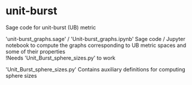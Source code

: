 # unit-burst
Sage code for unit-burst (UB) metric


'unit-burst_graphs.sage'  /  'Unit-burst_graphs.ipynb'
Sage code / Jupyter notebook to compute the graphs corresponding to UB metric spaces and some of their properties  
!Needs 'Unit_Burst_sphere_sizes.py' to work

'Unit_Burst_sphere_sizes.py' 
Contains auxiliary definitions for computing sphere sizes
